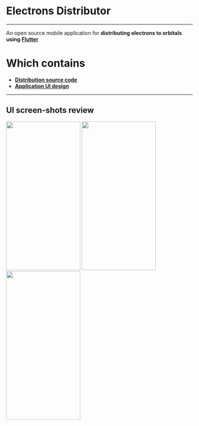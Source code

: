 # Electrons Distributor
--------------------------
An open source mobile application for **distributing electrons to orbitals using** **[Flutter](https://flutter.dev)**
# Which contains
- **[Distribution source code](https://github.com/AmrSamyGat/electrons-distributor-flutter/blob/main/lib/calc.dart)**
- **[Application UI design](https://github.com/AmrSamyGat/electrons-distributor-flutter/blob/main/lib/main.dart)**
------------------
## UI screen-shots review
<img src="https://i.ibb.co/pZZFjdh/Screenshot-20201120-183105.jpg" width="200" height="400" />

<img src="https://i.ibb.co/dPQSkVC/Screenshot-20201120-183112.jpg" width="200" height="400" />

<img src="https://i.ibb.co/jbyTJkw/Screenshot-20201120-183117.jpg" width="200" height="400" />

